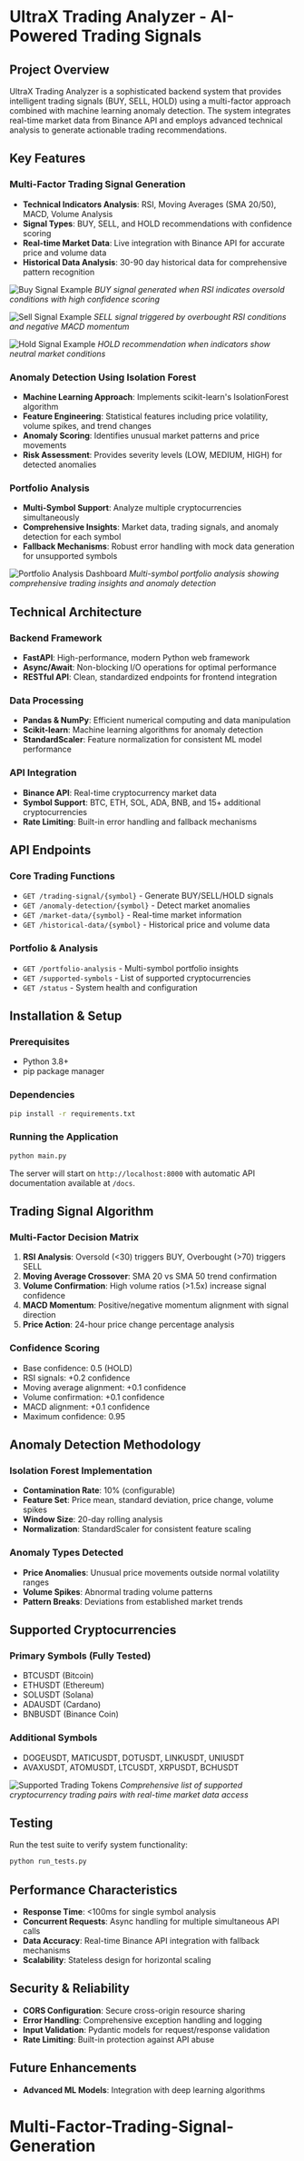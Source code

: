 # UltraX Trading Analyzer - AI-Powered Trading Signals

## Project Overview

UltraX Trading Analyzer is a sophisticated backend system that provides intelligent trading signals (BUY, SELL, HOLD) using a multi-factor approach combined with machine learning anomaly detection. The system integrates real-time market data from Binance API and employs advanced technical analysis to generate actionable trading recommendations.

## Key Features

### Multi-Factor Trading Signal Generation
- **Technical Indicators Analysis**: RSI, Moving Averages (SMA 20/50), MACD, Volume Analysis
- **Signal Types**: BUY, SELL, and HOLD recommendations with confidence scoring
- **Real-time Market Data**: Live integration with Binance API for accurate price and volume data
- **Historical Data Analysis**: 30-90 day historical data for comprehensive pattern recognition

![Buy Signal Example](fe_images/buy_signal.png)
*BUY signal generated when RSI indicates oversold conditions with high confidence scoring*

![Sell Signal Example](fe_images/sell_signal.png)
*SELL signal triggered by overbought RSI conditions and negative MACD momentum*

![Hold Signal Example](fe_images/hold_signal.png)
*HOLD recommendation when indicators show neutral market conditions*

### Anomaly Detection Using Isolation Forest
- **Machine Learning Approach**: Implements scikit-learn's IsolationForest algorithm
- **Feature Engineering**: Statistical features including price volatility, volume spikes, and trend changes
- **Anomaly Scoring**: Identifies unusual market patterns and price movements
- **Risk Assessment**: Provides severity levels (LOW, MEDIUM, HIGH) for detected anomalies

### Portfolio Analysis
- **Multi-Symbol Support**: Analyze multiple cryptocurrencies simultaneously
- **Comprehensive Insights**: Market data, trading signals, and anomaly detection for each symbol
- **Fallback Mechanisms**: Robust error handling with mock data generation for unsupported symbols

![Portfolio Analysis Dashboard](fe_images/portfolio_analysis.png)
*Multi-symbol portfolio analysis showing comprehensive trading insights and anomaly detection*

## Technical Architecture

### Backend Framework
- **FastAPI**: High-performance, modern Python web framework
- **Async/Await**: Non-blocking I/O operations for optimal performance
- **RESTful API**: Clean, standardized endpoints for frontend integration

### Data Processing
- **Pandas & NumPy**: Efficient numerical computing and data manipulation
- **Scikit-learn**: Machine learning algorithms for anomaly detection
- **StandardScaler**: Feature normalization for consistent ML model performance

### API Integration
- **Binance API**: Real-time cryptocurrency market data
- **Symbol Support**: BTC, ETH, SOL, ADA, BNB, and 15+ additional cryptocurrencies
- **Rate Limiting**: Built-in error handling and fallback mechanisms

## API Endpoints

### Core Trading Functions
- `GET /trading-signal/{symbol}` - Generate BUY/SELL/HOLD signals
- `GET /anomaly-detection/{symbol}` - Detect market anomalies
- `GET /market-data/{symbol}` - Real-time market information
- `GET /historical-data/{symbol}` - Historical price and volume data

### Portfolio & Analysis
- `GET /portfolio-analysis` - Multi-symbol portfolio insights
- `GET /supported-symbols` - List of supported cryptocurrencies
- `GET /status` - System health and configuration

## Installation & Setup

### Prerequisites
- Python 3.8+
- pip package manager

### Dependencies
```bash
pip install -r requirements.txt
```

### Running the Application
```bash
python main.py
```

The server will start on `http://localhost:8000` with automatic API documentation available at `/docs`.

## Trading Signal Algorithm

### Multi-Factor Decision Matrix
1. **RSI Analysis**: Oversold (<30) triggers BUY, Overbought (>70) triggers SELL
2. **Moving Average Crossover**: SMA 20 vs SMA 50 trend confirmation
3. **Volume Confirmation**: High volume ratios (>1.5x) increase signal confidence
4. **MACD Momentum**: Positive/negative momentum alignment with signal direction
5. **Price Action**: 24-hour price change percentage analysis

### Confidence Scoring
- Base confidence: 0.5 (HOLD)
- RSI signals: +0.2 confidence
- Moving average alignment: +0.1 confidence
- Volume confirmation: +0.1 confidence
- MACD alignment: +0.1 confidence
- Maximum confidence: 0.95

## Anomaly Detection Methodology

### Isolation Forest Implementation
- **Contamination Rate**: 10% (configurable)
- **Feature Set**: Price mean, standard deviation, price change, volume spikes
- **Window Size**: 20-day rolling analysis
- **Normalization**: StandardScaler for consistent feature scaling

### Anomaly Types Detected
- **Price Anomalies**: Unusual price movements outside normal volatility ranges
- **Volume Spikes**: Abnormal trading volume patterns
- **Pattern Breaks**: Deviations from established market trends

## Supported Cryptocurrencies

### Primary Symbols (Fully Tested)
- BTCUSDT (Bitcoin)
- ETHUSDT (Ethereum)
- SOLUSDT (Solana)
- ADAUSDT (Cardano)
- BNBUSDT (Binance Coin)

### Additional Symbols
- DOGEUSDT, MATICUSDT, DOTUSDT, LINKUSDT, UNIUSDT
- AVAXUSDT, ATOMUSDT, LTCUSDT, XRPUSDT, BCHUSDT

![Supported Trading Tokens](fe_images/supported_tokens.png)
*Comprehensive list of supported cryptocurrency trading pairs with real-time market data access*

## Testing

Run the test suite to verify system functionality:
```bash
python run_tests.py
```

## Performance Characteristics

- **Response Time**: <100ms for single symbol analysis
- **Concurrent Requests**: Async handling for multiple simultaneous API calls
- **Data Accuracy**: Real-time Binance API integration with fallback mechanisms
- **Scalability**: Stateless design for horizontal scaling

## Security & Reliability

- **CORS Configuration**: Secure cross-origin resource sharing
- **Error Handling**: Comprehensive exception handling and logging
- **Input Validation**: Pydantic models for request/response validation
- **Rate Limiting**: Built-in protection against API abuse

## Future Enhancements

- **Advanced ML Models**: Integration with deep learning algorithms
# Multi-Factor-Trading-Signal-Generation
